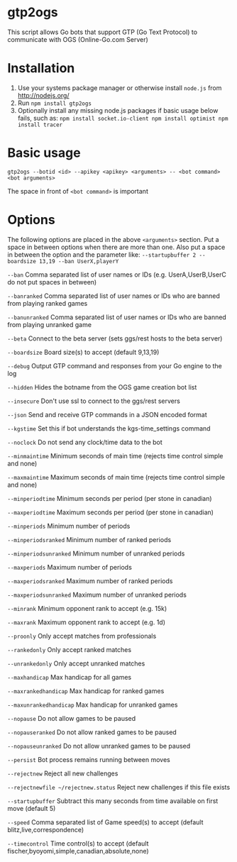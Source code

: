 gtp2ogs
=======

This script allows Go bots that support GTP (Go Text Protocol) to communicate
with OGS (Online-Go.com Server)

Installation
============

  1. Use your systems package manager or otherwise install `node.js` from http://nodejs.org/
  2. Run
    ```
    npm install gtp2ogs
    ```
  3. Optionally install any missing node.js packages if basic usage below fails, such as:
    ```
    npm install socket.io-client
    npm install optimist
    npm install tracer
    ```


Basic usage
===========

```
gtp2ogs --botid <id> --apikey <apikey> <arguments> -- <bot command> <bot arguments>
```
 The space in front of ```<bot command>``` is important

Options
=======
The following options are placed in the above ```<arguments>``` section.  Put a space in between options when there are more than one.  Also put a space in between the option and the parameter like:
```--startupbuffer 2 --boardsize 13,19 --ban UserX,playerY ```
  
  ```--ban```  Comma separated list of user names or IDs (e.g.  UserA,UserB,UserC  do not put spaces in between)
  
  ```--banranked```  Comma separated list of user names or IDs who are banned from playing ranked games
  
  ```--banunranked```  Comma separated list of user names or IDs who are banned from playing unranked game
  
  ```--beta```  Connect to the beta server (sets ggs/rest hosts to the beta server)
  
  ```--boardsize```  Board size(s) to accept (default  9,13,19)
  
  ```--debug```  Output GTP command and responses from your Go engine to the log
  
  ```--hidden```  Hides the botname from the OGS game creation bot list

  ```--insecure```  Don't use ssl to connect to the ggs/rest servers
  
  ```--json```  Send and receive GTP commands in a JSON encoded format
  
  ```--kgstime```  Set this if bot understands the kgs-time_settings command
  
  ```--noclock```  Do not send any clock/time data to the bot
    
  ```--minmaintime```  Minimum seconds of main time (rejects time control simple and none)
  
  ```--maxmaintime```  Maximum seconds of main time (rejects time control simple and none)
  
  ```--minperiodtime```  Minimum seconds per period (per stone in canadian)
  
  ```--maxperiodtime```  Maximum seconds per period (per stone in canadian)
  
  ```--minperiods```  Minimum number of periods
  
  ```--minperiodsranked```  Minimum number of ranked periods
  
  ```--minperiodsunranked```  Minimum number of unranked periods
  
  ```--maxperiods```  Maximum number of periods
  
  ```--maxperiodsranked```  Maximum number of ranked periods
  
  ```--maxperiodsunranked```  Maximum number of unranked periods
  
  ```--minrank```  Minimum opponent rank to accept (e.g. 15k)
  
  ```--maxrank```  Maximum opponent rank to accept (e.g. 1d)
  
  ```--proonly```  Only accept matches from professionals
  
  ```--rankedonly```  Only accept ranked matches
  
  ```--unrankedonly```  Only accept unranked matches
  
  ```--maxhandicap```  Max handicap for all games
  
  ```--maxrankedhandicap```  Max handicap for ranked games
  
  ```--maxunrankedhandicap```  Max handicap for unranked games
  
  ```--nopause```  Do not allow games to be paused
  
  ```--nopauseranked```  Do not allow ranked games to be paused
  
  ```--nopauseunranked```  Do not allow unranked games to be paused
 
  ```--persist```  Bot process remains running between moves
  
  ```--rejectnew```  Reject all new challenges
  
  ```--rejectnewfile ~/rejectnew.status``` Reject new challenges if this file exists
  
  ```--startupbuffer``` Subtract this many seconds from time available on first move (default 5)
  
  ```--speed```  Comma separated list of Game speed(s) to accept (default  blitz,live,correspondence)
  
  ```--timecontrol```  Time control(s) to accept
    (default  fischer,byoyomi,simple,canadian,absolute,none)